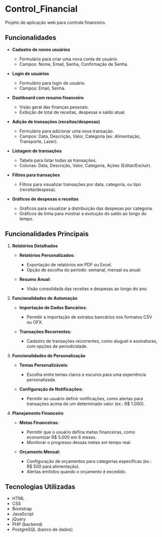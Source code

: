 # Control_Financial
Projeto de aplicação web para controle financeiro.

## Funcionalidades

- **Cadastro de novos usuários**
  - Formulário para criar uma nova conta de usuário.
  - Campos: Nome, Email, Senha, Confirmação de Senha.

- **Login de usuários**
  - Formulário para login de usuário.
  - Campos: Email, Senha.

- **Dashboard com resumo financeiro**
  - Visão geral das finanças pessoais.
  - Exibição de total de receitas, despesas e saldo atual.

- **Adição de transações (receitas/despesas)**
  - Formulário para adicionar uma nova transação.
  - Campos: Data, Descrição, Valor, Categoria (ex: Alimentação, Transporte, Lazer).

- **Listagem de transações**
  - Tabela para listar todas as transações.
  - Colunas: Data, Descrição, Valor, Categoria, Ações (Editar/Excluir).

- **Filtros para transações**
  - Filtros para visualizar transações por data, categoria, ou tipo (receita/despesa).

- **Gráficos de despesas e receitas**
  - Gráficos para visualizar a distribuição das despesas por categoria.
  - Gráficos de linha para mostrar a evolução do saldo ao longo do tempo.

## Funcionalidades Principais

1. **Relatórios Detalhados**

   - **Relatórios Personalizados:**
     - Exportação de relatórios em PDF ou Excel.
     - Opção de escolha do período: semanal, mensal ou anual.

   - **Resumo Anual:**
     - Visão consolidada das receitas e despesas ao longo do ano.

2. **Funcionalidades de Automação**

   - **Importação de Dados Bancários:**
     - Permitir a importação de extratos bancários nos formatos CSV ou OFX.

   - **Transações Recorrentes:**
     - Cadastro de transações recorrentes, como aluguel e assinaturas, com opções de periodicidade.

3. **Funcionalidades de Personalização**

   - **Temas Personalizáveis:**
     - Escolha entre temas claros e escuros para uma experiência personalizada.

   - **Configuração de Notificações:**
     - Permitir ao usuário definir notificações, como alertas para transações acima de um determinado valor (ex.: R$ 1.000).

4. **Planejamento Financeiro**

   - **Metas Financeiras:**
     - Permitir que o usuário defina metas financeiras, como economizar R$ 5.000 em 6 meses.
     - Monitorar o progresso dessas metas em tempo real.

   - **Orçamento Mensal:**
     - Configuração de orçamentos para categorias específicas (ex.: R$ 500 para alimentação).
     - Alertas emitidos quando o orçamento é excedido.

## Tecnologias Utilizadas

- HTML
- CSS
- Bootstrap
- JavaScript
- jQuery
- PHP (backend)
- PostgreSQL (banco de dados)
